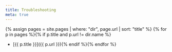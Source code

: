 ```yaml
---
title: Troubleshooting
meta: true
---
```



{% assign pages = site.pages | where: "dir", page.url | sort: "title" %} 
{% for p in pages %}{% if p.title and p.url != dir.name %}
  * [{{ p.title }}]({{ p.url }}){% endif %}{% endfor %}
